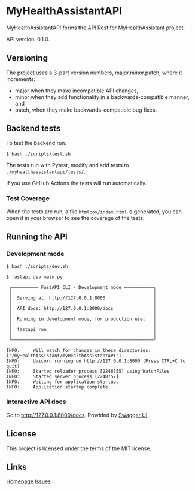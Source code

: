 # MyHealthAssistantAPI

MyHealthAssistantAPI forms the API Rest for MyHealthAssistant project.

API version: 0.1.0.

## Versioning

The project uses a 3-part version numbers, major.minor.patch, where it increments:

* major when they make incompatible API changes,
* minor when they add functionality in a backwards-compatible manner, and
* patch, when they make backwards-compatible bug fixes.

## Backend tests

To test the backend run:

```console
$ bash ./scripts/test.sh
```

The tests run with Pytest, modify and add tests to `./myhealthassistantapi/tests/`.

If you use GitHub Actions the tests will run automatically.

### Test Coverage

When the tests are run, a file `htmlcov/index.html` is generated, you can open it in your browser to see the coverage of the tests.

## Running the API

### Development mode

```console
$ bash ./scripts/dev.sh
```

```console
$ fastapi dev main.py

 ╭────────── FastAPI CLI - Development mode ───────────╮
 │                                                     │
 │  Serving at: http://127.0.0.1:8000                  │
 │                                                     │
 │  API docs: http://127.0.0.1:8000/docs               │
 │                                                     │
 │  Running in development mode, for production use:   │
 │                                                     │
 │  fastapi run                                        │
 │                                                     │
 ╰─────────────────────────────────────────────────────╯

INFO:     Will watch for changes in these directories: ['/myHealthAssistant/myHealthAssistantAPI']
INFO:     Uvicorn running on http://127.0.0.1:8000 (Press CTRL+C to quit)
INFO:     Started reloader process [2248755] using WatchFiles
INFO:     Started server process [2248757]
INFO:     Waiting for application startup.
INFO:     Application startup complete.
```

### Interactive API docs

Go to <a href="http://127.0.0.1:8000/docs" class="external-link" target="_blank">http://127.0.0.1:8000/docs</a>.
Provided by <a href="https://github.com/swagger-api/swagger-ui" class="external-link" target="_blank">Swagger UI</a>

## License

This project is licensed under the terms of the MIT license.

## Links

[Homepage](https://github.com/Mikel-Valencia/MyHealthAssistantAPI)
[Issues](https://github.com/Mikel-Valencia/MyHealthAssistantAPI/issues)